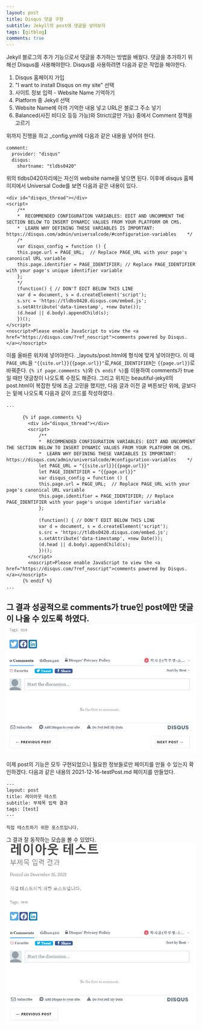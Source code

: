 ```yaml
---
layout: post
title: Disqus 댓글 구현
subtitle: Jekyll의 post에 댓글을 넣어보자
tags: [gitblog]
comments: true
---
```

Jekyll 블로그의 추가 기능으로서 댓글을 추가하는 방법을 배웠다. 댓글을 추가하기 위해선 Disqus를 사용해야한다. Disqus를 사용하려면 다음과 같은 작업을 해야한다.
1. Disqus 홈페이지 가입
2. "I want to install Disqus on my site" 선택
3. 사이트 정보 입력 - Website Name 기억하기
4. Platform 중 Jekyll 선택
5. Website Name에 아까 기억한 내용 넣고 URL은 블로그 주소 넣기
6. Balanced(사진 비디오 등등 가능)와 Strict(글만 가능) 중에서 Comment 정책을 고르기

위까지 진행을 하고 _config.yml에 다음과 같은 내용을 넣어야 한다.
```
comment:
  provider: "disqus"
  disqus:
    shortname: "tldbs0420"
```
위의 tldbs0420자리에는 자신의 website name을 넣으면 된다. 이후에 disqus 홈페이지에서 Universal Code를 보면 다음과 같은 내용이 있다.
```
<div id="disqus_thread"></div>
<script>
    /**
    *  RECOMMENDED CONFIGURATION VARIABLES: EDIT AND UNCOMMENT THE SECTION BELOW TO INSERT DYNAMIC VALUES FROM YOUR PLATFORM OR CMS.
    *  LEARN WHY DEFINING THESE VARIABLES IS IMPORTANT: https://disqus.com/admin/universalcode/#configuration-variables    */
    /*
    var disqus_config = function () {
    this.page.url = PAGE_URL;  // Replace PAGE_URL with your page's canonical URL variable
    this.page.identifier = PAGE_IDENTIFIER; // Replace PAGE_IDENTIFIER with your page's unique identifier variable
    };
    */
    (function() { // DON'T EDIT BELOW THIS LINE
    var d = document, s = d.createElement('script');
    s.src = 'https://tldbs0420.disqus.com/embed.js';
    s.setAttribute('data-timestamp', +new Date());
    (d.head || d.body).appendChild(s);
    })();
</script>
<noscript>Please enable JavaScript to view the <a href="https://disqus.com/?ref_noscript">comments powered by Disqus.</a></noscript>
```
이를 올바른 위치에 넣어야한다. _layouts/post.html에 형식에 맞게 넣어야한다. 이 때 `PAGE_URL`을 `"{{site.url}}{{page.url}}"`로,`PAGE_IDENTIFIER`는 `{{page.url}}`로 바꿔준다. `{% if page.comments %}`와 `{% endif %}`를 이용하여 comments가 true 일 때만 댓글창이 나오도록 수정도 해준다. 그리고 위치는 beautiful-jekyll의 post.html이 복잡한 탓에 조금 고민을 했지만, 다음 글과 이전 글 버튼보단 위에, 글보다는 밑에 나오도록 다음과 같이 코드를 작성하였다.
```
...
      
      {% if page.comments %}
        <div id="disqus_thread"></div>
        <script>
            /**
            *  RECOMMENDED CONFIGURATION VARIABLES: EDIT AND UNCOMMENT THE SECTION BELOW TO INSERT DYNAMIC VALUES FROM YOUR PLATFORM OR CMS.
            *  LEARN WHY DEFINING THESE VARIABLES IS IMPORTANT: https://disqus.com/admin/universalcode/#configuration-variables    */
            let PAGE_URL = "{{site.url}}{{page.url}}"
            let PAGE_IDENTIFIER = "{{page.url}}"
            var disqus_config = function () {
            this.page.url = PAGE_URL;  // Replace PAGE_URL with your page's canonical URL variable
            this.page.identifier = PAGE_IDENTIFIER; // Replace PAGE_IDENTIFIER with your page's unique identifier variable
            };
            
            (function() { // DON'T EDIT BELOW THIS LINE
            var d = document, s = d.createElement('script');
            s.src = 'https://tldbs0420.disqus.com/embed.js';
            s.setAttribute('data-timestamp', +new Date());
            (d.head || d.body).appendChild(s);
            })();
        </script>
        <noscript>Please enable JavaScript to view the <a href="https://disqus.com/?ref_noscript">comments powered by Disqus.</a></noscript>
      {% endif %}
...
```
그 결과 성공적으로 comments가 true인 post에만 댓글이 나올 수 있도록 하였다.
![comment](../assets/img/comment.png)
---
이제 post의 기능은 모두 구현되었으니 필요한 정보들로만 페이지를 만들 수 있는지 확인하겠다. 다음과 같은 내용의 2021-12-16-testPost.md 페이지를 만들었다.
```
---
layout: post
title: 레이아웃 테스트
subtitle: 부제목 입력 결과
tags: [test]
---

직접 테스트하기 위한 포스트입니다.
```
그 결과 잘 동작하는 모습을 볼 수 있었다.
![postfinal](../assets/img/postfinal.png)